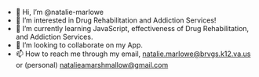 - 👋 Hi, I’m @natalie-marlowe
- 👀 I’m interested in Drug Rehabilitation and Addiction Services!
- 🌱 I’m currently learning JavaScript, effectiveness of Drug Rehabilitation, and Addiction Services.
- 💞️ I’m looking to collaborate on my App.
- 📫 How to reach me through my email, natalie.marlowe@brvgs.k12.va.us or (personal) natalieamarshmallow@gmail.com

<!---
natalie-marlowe/natalie-marlowe is a ✨ special ✨ repository because its `README.md` (this file) appears on your GitHub profile.
You can click the Preview link to take a look at your changes.
--->
